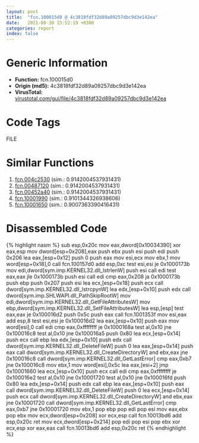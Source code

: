 ```yaml
---
layout: post
title:  "fcn.100015d0 @ 4c3818fdf32d89a09257dbc9d3e142ea"
date:   2021-08-30 15:52:19 +0300
categories: report
index: false
---
```


# Generic Information
- **Function:** fcn.100015d0
- **Origin (md5):** 4c3818fdf32d89a09257dbc9d3e142ea
- **VirusTotal:** [virustotal.com/gui/file/4c3818fdf32d89a09257dbc9d3e142ea][virustotal_ref]

# Code Tags
<span class="tag" id="FILE">FILE</span>


# Similar Functions

1. [fcn.004c2530][similar_1_ref] (sim.: 0.9142004537931431)
2. [fcn.00487120][similar_2_ref] (sim.: 0.9142004537931431)
3. [fcn.00452a40][similar_3_ref] (sim.: 0.9142004537931431)
4. [fcn.10001990][similar_4_ref] (sim.: 0.9101344326938606)
5. [fcn.10001650][similar_5_ref] (sim.: 0.9007363390416431)


# Disassembled Code

{% highlight nasm %}
sub esp,0x20c
mov eax,dword[0x10034390]
xor eax,esp
mov dword[esp+0x208],eax
push ebx
push esi
push edi
push 0x206
lea eax,[esp+0x12]
push 0
push eax
mov esi,ecx
mov ebx,1
mov word[esp+0x18],0
call fcn.100157d0
add esp,0xc
test esi,esi
je 0x1000173b
mov edi,dword[sym.imp.KERNEL32.dll_lstrlenW]
push esi
call edi
test eax,eax
jle 0x1000173b
push esi
call edi
cmp eax,0x208
ja 0x1000173b
push ebp
push 0x207
push esi
lea ecx,[esp+0x18]
push ecx
call dword[sym.imp.KERNEL32.dll_lstrcpynW]
lea edx,[esp+0x10]
push edx
call dword[sym.imp.SHLWAPI.dll_PathSkipRootW]
mov edi,dword[sym.imp.KERNEL32.dll_GetFileAttributesW]
mov ebp,dword[sym.imp.KERNEL32.dll_SetFileAttributesW]
lea esp,[esp]
test eax,eax
je 0x100016d2
push 0x5c
push eax
call fcn.1001353f
mov esi,eax
add esp,8
test esi,esi
je 0x100016d2
lea eax,[esp+0x10]
push eax
mov word[esi],0
call edi
cmp eax,0xffffffff
je 0x1000168a
test al,0x10
jne 0x100016c8
test al,0x10
jne 0x100016a5
push 0x80
lea ecx,[esp+0x14]
push ecx
call ebp
lea edx,[esp+0x10]
push edx
call dword[sym.imp.KERNEL32.dll_DeleteFileW]
push 0
lea eax,[esp+0x14]
push eax
call dword[sym.imp.KERNEL32.dll_CreateDirectoryW]
and ebx,eax
jne 0x100016c8
call dword[sym.imp.KERNEL32.dll_GetLastError]
cmp eax,0xb7
jne 0x100016c8
mov ebx,1
mov word[esi],0x5c
lea eax,[esi+2]
jmp 0x10001660
lea ecx,[esp+0x10]
push ecx
call edi
cmp eax,0xffffffff
je 0x100016e2
test al,0x10
jne 0x10001720
test al,0x10
jne 0x100016fd
push 0x80
lea edx,[esp+0x14]
push edx
call ebp
lea eax,[esp+0x10]
push eax
call dword[sym.imp.KERNEL32.dll_DeleteFileW]
push 0
lea ecx,[esp+0x14]
push ecx
call dword[sym.imp.KERNEL32.dll_CreateDirectoryW]
and ebx,eax
jne 0x10001720
call dword[sym.imp.KERNEL32.dll_GetLastError]
cmp eax,0xb7
jne 0x10001720
mov ebx,1
pop ebp
pop edi
pop esi
mov eax,ebx
pop ebx
mov ecx,dword[esp+0x208]
xor ecx,esp
call fcn.10013bd6
add esp,0x20c
ret
mov ecx,dword[esp+0x214]
pop edi
pop esi
pop ebx
xor ecx,esp
xor eax,eax
call fcn.10013bd6
add esp,0x20c
ret
{% endhighlight %}


[similar_1_ref]: /report/fcn.004c2530@279a61b1e76da49531f1f16fd1102a2d
[similar_2_ref]: /report/fcn.00487120@be7fba7cc724acf4ae2900d99e0fc9c3
[similar_3_ref]: /report/fcn.00452a40@289859175c221b107317af7727d26c17
[similar_4_ref]: /report/fcn.10001990@a0ac129ff3ea4c0dfa9529c259a9502c
[similar_5_ref]: /report/fcn.10001650@a0ac129ff3ea4c0dfa9529c259a9502c
[virustotal_ref]: https://www.virustotal.com/gui/file/4c3818fdf32d89a09257dbc9d3e142ea